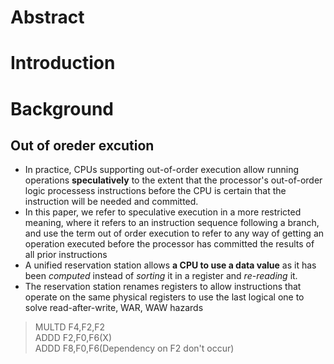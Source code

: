 # Abstract

# Introduction

# Background

## Out of oreder excution
* In practice, CPUs supporting out-of-order execution allow running operations **speculatively** to the extent that the processor's out-of-order logic processess instructions before the CPU is certain that the instruction will be needed and committed.
* In this paper, we refer to speculative execution in a more restricted meaning, where it refers to an instruction sequence following a branch, and use the term out of order execution to refer to any way of getting an operation executed before the processor has committed the results of all prior instructions
* A unified reservation station allows **a CPU to use a data value** as it has been *computed* instead of *sorting* it in a register and *re-reading* it.
* The reservation station renames registers to allow instructions that operate on the same physical registers to use the last logical one to solve read-after-write, WAR, WAW hazards 
> MULTD F4,F2,F2  
> ADDD F2,F0,F6(X)  
> ADDD F8,F0,F6(Dependency on F2 don't occur)
